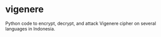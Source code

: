 # vigenere
Python code to encrypt, decrypt, and attack Vigenere cipher on several languages in Indonesia.

